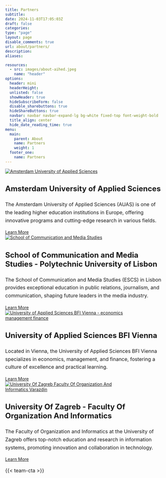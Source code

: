 ```yaml
---
title: Partners
subtitle: 
date: 2024-11-03T17:05:03Z
draft: false
categories: 
type: "page"
layout: page
disable_comments: true
url: about/partners/
description:
aliases:

resources:
  - src: images/about-aihed.jpeg
    name: "header"
options:
  header: mini
  headerHeight:
  unlisted: false
  showHeader: true
  hideSubscribeForm: false
  disable_sharebuttons: true
  hideShareButtons: true
  navbar: navbar navbar-expand-lg bg-white fixed-top font-weight-bold
  title_align: center
  hide_date_reading_time: true
menu:
  main:
    parent: About
    name: Partners
    weight: 1
  footer_one:
    name: Partners
---
```


<div class="container-fluid py-5">
  <div class="row justify-content-center">
  <div class="col-md-10">
  
  <!-- Partner 1 -->
  <div class="row align-items-center mb-5 mt-5 pt-5">
    <div class="col-md-6 text-center">
      <a href="https://www.amsterdamuas.com" target="_blank">
        <img src="/images/partners/logo_amsterdam-uas.svg" class="img-fluid" alt="Amsterdam University of Applied Sciences">
      </a>
    </div>
    <div class="col-md-6">
      <h3>Amsterdam University of Applied Sciences</h3>
      <p>
        The Amsterdam University of Applied Sciences (AUAS) is one of the leading higher education institutions in Europe, offering innovative programs and cutting-edge research in various fields. 
      </p>
      <a href="https://www.amsterdamuas.com" target="_blank" class="btn btn-primary">Learn More</a>
    </div>
  </div>

  <!-- Partner 2 -->
  <div class="row align-items-center mb-5 mt-5 pt-5">
    <div class="col-md-6 order-md-2 text-center">
      <a href="https://escs.ipl.pt/" target="_blank">
        <img src="/images/partners/Logo_ESCS_vENG_color-ai.svg" class="img-fluid" alt="School of Communication and Media Studies">
      </a>
    </div>
    <div class="col-md-6 order-md-1">
      <h3>School of Communication and Media Studies - Polytechnic University of Lisbon</h3>
      <p>
        The School of Communication and Media Studies (ESCS) in Lisbon provides exceptional education in public relations, journalism, and communication, shaping future leaders in the media industry.
      </p>
      <a href="https://escs.ipl.pt/" target="_blank" class="btn btn-primary">Learn More</a>
    </div>
  </div>

  <!-- Partner 3 -->
  <div class="row align-items-center mb-5 mt-5 pt-5">
    <div class="col-md-6 text-center">
      <a href="https://www.fh-vie.ac.at/en/" target="_blank">
        <img src="/images/partners/FH_e_Logo_Blue_RGB.svg" class="img-fluid" alt="University of Applied Sciences BFI Vienna - economics management finance">
      </a>
    </div>
    <div class="col-md-6">
      <h3>University of Applied Sciences BFI Vienna</h3>
      <p>
        Located in Vienna, the University of Applied Sciences BFI Vienna specializes in economics, management, and finance, fostering a culture of excellence and practical learning.
      </p>
      <a href="https://www.fh-vie.ac.at/en/" target="_blank" class="btn btn-primary">Learn More</a>
    </div>
  </div>

  <!-- Partner 4 -->
  <div class="row align-items-center mb-5 mt-5 pt-5">
    <div class="col-md-6 order-md-2 text-center">
      <a href="https://www.foi.unizg.hr/en" target="_blank">
        <img src="/images/partners/FOI_horiz_EN_color-ai.svg" class="img-fluid" alt="University Of Zagreb Faculty Of Organization And Informatics Varazdin">
      </a>
    </div>
    <div class="col-md-6 order-md-1">
      <h3>University Of Zagreb - Faculty Of Organization And Informatics</h3>
      <p>
        The Faculty of Organization and Informatics at the University of Zagreb offers top-notch education and research in information systems, promoting innovation and collaboration in technology.
      </p>
      <a href="https://www.foi.unizg.hr/en" target="_blank" class="btn btn-primary">Learn More</a>
    </div>
  </div>

{{< team-cta >}}


</div>

</div>
</div>
<!-- Optional Styling -->
<style>
  .img-fluid {
    max-width: 80%;
    height: auto;
  }
  h3 {
    font-size: 1.5rem;
    font-weight: bold;
  }
  p {
    font-size: 1rem;
    line-height: 1.6;
  }
</style>

